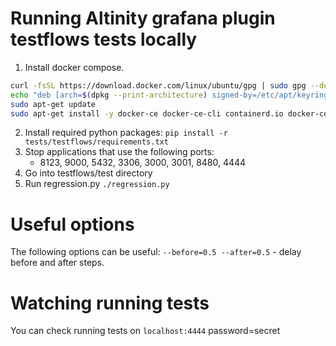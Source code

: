 # Running Altinity grafana plugin testflows tests locally

1. Install docker compose.
```bash
curl -fsSL https://download.docker.com/linux/ubuntu/gpg | sudo gpg --dearmor --yes -o /etc/apt/keyrings/docker.gpg
echo "deb [arch=$(dpkg --print-architecture) signed-by=/etc/apt/keyrings/docker.gpg] https://download.docker.com/linux/ubuntu $(lsb_release -cs) test" | sudo tee /etc/apt/sources.list.d/docker.list
sudo apt-get update
sudo apt-get install -y docker-ce docker-ce-cli containerd.io docker-compose-plugin 
```
2. Install required python packages:
  `pip install -r tests/testflows/requirements.txt`
3. Stop applications that use the following ports:
   - 8123, 9000, 5432, 3306, 3000, 3001, 8480, 4444
3. Go into testflows/test directory
4. Run regression.py
  `./regression.py`
  
# Useful options
  The following options can be useful:
    `--before=0.5 --after=0.5` - delay before and after steps.

# Watching running tests
  You can check running tests on `localhost:4444` password=secret
